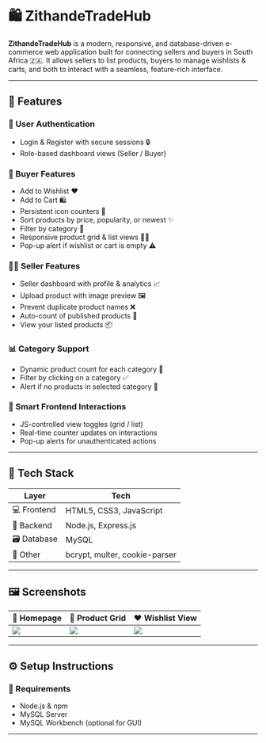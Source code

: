 # 🛍️ ZithandeTradeHub

**ZithandeTradeHub** is a modern, responsive, and database-driven e-commerce web application built for connecting sellers and buyers in South Africa 🇿🇦. It allows sellers to list products, buyers to manage wishlists & carts, and both to interact with a seamless, feature-rich interface.

---

## 🚀 Features

### 👤 User Authentication
- Login & Register with secure sessions 🔒
- Role-based dashboard views (Seller / Buyer)

### 🛒 Buyer Features
- Add to Wishlist ❤️
- Add to Cart 🛍️
- Persistent icon counters 🔢
- Sort products by price, popularity, or newest ✨
- Filter by category 📂
- Responsive product grid & list views 🧱📄
- Pop-up alert if wishlist or cart is empty ⚠️

### 🧑‍💼 Seller Features
- Seller dashboard with profile & analytics 📈
- Upload product with image preview 🖼️
- Prevent duplicate product names ❌
- Auto-count of published products 🔢
- View your listed products 📦

### 📊 Category Support
- Dynamic product count for each category 🔁
- Filter by clicking on a category ✅
- Alert if no products in selected category 🚫

### 🧠 Smart Frontend Interactions
- JS-controlled view toggles (grid / list)
- Real-time counter updates on interactions
- Pop-up alerts for unauthenticated actions

---

## 🧱 Tech Stack

| Layer       | Tech                          |
|------------|-------------------------------|
| 💻 Frontend | HTML5, CSS3, JavaScript       |
| 🧠 Backend  | Node.js, Express.js           |
| 🗃️ Database | MySQL                         |
| 🧁 Other    | bcrypt, multer, cookie-parser |

---

## 🖼️ Screenshots

| 📱 Homepage | 🧾 Product Grid | ❤️ Wishlist View |
|------------|-----------------|------------------|
| ![](screenshots/home.png) | ![](screenshots/shop.png) | ![](screenshots/wishlist.png) |

---

## ⚙️ Setup Instructions

### 🔧 Requirements

- Node.js & npm
- MySQL Server
- MySQL Workbench (optional for GUI)

---

